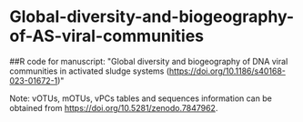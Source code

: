 # Global-diversity-and-biogeography-of-AS-viral-communities

##R code for manuscript: "Global diversity and biogeography of DNA viral communities in activated sludge systems (https://doi.org/10.1186/s40168-023-01672-1)"

Note: vOTUs, mOTUs, vPCs tables and sequences information can be obtained from https://doi.org/10.5281/zenodo.7847962.
